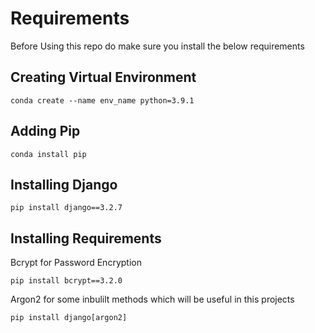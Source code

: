 # Requirements

Before Using this repo do make sure you install the below requirements

## Creating Virtual Environment
```
conda create --name env_name python=3.9.1
```

## Adding Pip
```
conda install pip
```

## Installing Django
```
pip install django==3.2.7
```

## Installing Requirements

Bcrypt for Password Encryption
```
pip install bcrypt==3.2.0
```

Argon2 for some inbulilt methods which will be useful in this projects
```
pip install django[argon2]
```
